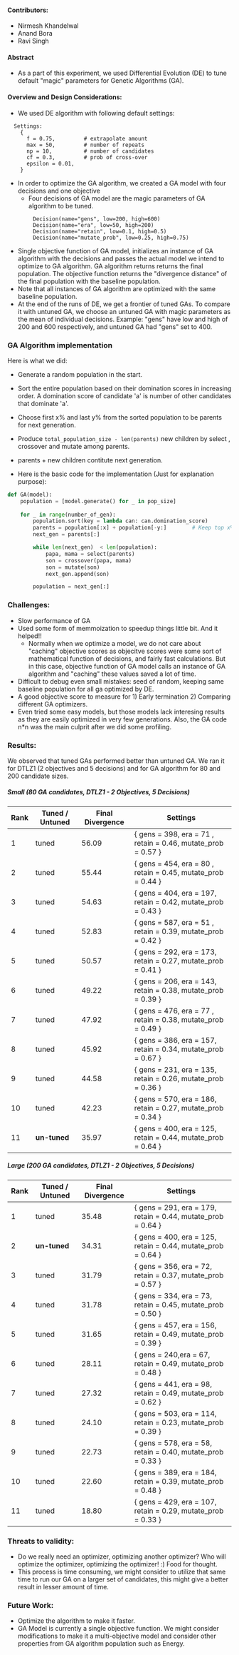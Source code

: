 #### Contributors:
- Nirmesh Khandelwal
- Anand Bora
- Ravi Singh

#### Abstract
- As a part of this experiment, we used Differential Evolution (DE) to tune default "magic" parameters for Genetic Algorithms (GA).

#### Overview and Design Considerations:
- We used DE algorithm with following default settings: 
```
  Settings: 
    { 
      f = 0.75,         # extrapolate amount
      max = 50,         # number of repeats 
      np = 10,          # number of candidates
      cf = 0.3,         # prob of cross-over 
      epsilon = 0.01,
    }
```
- In order to optimize the GA algorithm, we created a GA model with four decisions and one objective 
  - Four decisions of GA model are the magic parameters of GA algorithm to be tuned.
```
        Decision(name="gens", low=200, high=600)
        Decision(name="era", low=50, high=200)
        Decision(name="retain", low=0.1, high=0.5)
        Decision(name="mutate_prob", low=0.25, high=0.75)
```
  - Single objective function of GA model, initializes an instance of GA algorithm with the decisions and passes the actual model we intend to optimize to GA algorithm. GA algorithm returns returns the final population. The objective function returns the "divergence distance" of the final population with the baseline population.  
- Note that all instances of GA algorithm are optimized with the same baseline population.
- At the end of the runs of DE, we get a frontier of tuned GAs. To compare it with untuned GA, we choose an untuned GA with magic parameters as the mean of individual decisions. Example: "gens" have low and high of 200 and 600 respectively, and untuned GA had "gens" set to 400.  

### GA Algorithm implementation
Here is what we did:

- Generate a random population in the start.
- Sort the entire population based on their domination scores in increasing order. A domination score of candidate 'a' is number of other candidates that dominate 'a'.
- Choose first x% and last y% from the sorted population to be parents for next generation. 
- Produce `total_population_size - len(parents)` new children by select , crossover and mutate among parents. 
- parents + new children contitute next generation.

- Here is the basic code for the implementation (Just for explanation purpose):
```python
def GA(model):
	population = [model.generate() for _ in pop_size]
	
	for _ in range(number_of_gen):
		population.sort(key = lambda can: can.domination_score)
		parents = population[:x] + population[-y:]        # Keep top x% and bottom y%
		next_gen = parents[:]

		while len(next_gen)  < len(population):
			papa, mama = select(parents)
			son = crossover(papa, mama)
			son = mutate(son)
			next_gen.append(son)

		population = next_gen[:]
```

### Challenges:
- Slow performance of GA
- Used some form of memmoization to speedup things little bit. And it helped!!
  - Normally when we optimize a model, we do not care about "caching" objective scores as objecitve scores were some sort of mathematical function of decisions, and fairly fast calculations. But in this case, objective function of GA model calls an instance of GA algorithm and "caching" these values saved a lot of time. 
- Difficult to debug even small mistakes: seed of random, keeping same baseline population for all ga optimized by DE.
- A good objective score to measure for 1) Early termination 2) Comparing different GA optimizers.
- Even tried some easy models, but those models lack interesing results as they are easily optimized in very few generations. Also, the GA code n*n was the main culprit after we did some profiling.

### Results:
We observed that tuned GAs performed better than untuned GA.
We ran it for DTLZ1 (2 objectives and 5 decisions) and for GA algorithm for 80 and 200 candidate sizes.

##### Small (80 GA candidates, DTLZ1 - 2 Objectives, 5 Decisions)

| Rank | Tuned / Untuned | Final Divergence | Settings |
|-------------|-------------|-------------|------------------|
| 1  | tuned | 56.09 | { gens = 398, era = 71 , retain = 0.46, mutate_prob = 0.57 }  |
| 2  | tuned | 55.44 | { gens = 454, era = 80 , retain = 0.45, mutate_prob = 0.44 }  |
| 3  | tuned | 54.63 | { gens = 404, era = 197, retain = 0.42, mutate_prob = 0.43 }  |
| 4  | tuned | 52.83 | { gens = 587, era = 51 , retain = 0.39, mutate_prob = 0.42 }  |
| 5  | tuned | 50.57 | { gens = 292, era = 173, retain = 0.27, mutate_prob = 0.41 }  |
| 6  | tuned | 49.22 | { gens = 206, era = 143, retain = 0.38, mutate_prob = 0.39 }  |
| 7  | tuned | 47.92 | { gens = 476, era = 77 , retain = 0.38, mutate_prob = 0.49 }  |
| 8  | tuned | 45.92 | { gens = 386, era = 157, retain = 0.34, mutate_prob = 0.67 }  |
| 9  | tuned | 44.58 | { gens = 231, era = 135, retain = 0.26, mutate_prob = 0.36 }  |
| 10 | tuned | 42.23 | { gens = 570, era = 186, retain = 0.27, mutate_prob = 0.34 }  |
| 11 | **un-tuned** | 35.97 | { gens = 400, era = 125, retain = 0.44, mutate_prob = 0.64 } |

##### Large (200 GA candidates, DTLZ1 - 2 Objectives, 5 Decisions)
| Rank | Tuned / Untuned | Final Divergence | Settings |
|-------------|-------------|-------------|------------------|
| 1  | tuned | 35.48 | { gens = 291, era = 179, retain = 0.44, mutate_prob = 0.64 } |
| 2 | **un-tuned** | 34.31 | { gens = 400, era = 125, retain = 0.44, mutate_prob = 0.64 } |
| 3  | tuned | 31.79 | { gens = 356, era = 72, retain = 0.37, mutate_prob = 0.57 } |
| 4  | tuned | 31.78 | { gens = 334, era = 73, retain = 0.45, mutate_prob = 0.50 } |
| 5  | tuned | 31.65 | { gens = 457, era = 156, retain = 0.49, mutate_prob = 0.39 } |
| 6  | tuned | 28.11 | { gens = 240,era = 67, retain = 0.49, mutate_prob = 0.48 } |
| 7  | tuned | 27.32 | { gens = 441, era = 98, retain = 0.49, mutate_prob = 0.62 } |
| 8  | tuned | 24.10 | { gens = 503, era = 114, retain = 0.23, mutate_prob = 0.39 } |
| 9  | tuned | 22.73 | { gens = 578, era = 58, retain = 0.40, mutate_prob = 0.33 } |
| 10 | tuned | 22.60 | { gens = 389, era = 184, retain = 0.39, mutate_prob = 0.48 } |
| 11 | tuned | 18.80 | { gens = 429, era = 107, retain = 0.29, mutate_prob = 0.33 } |

### Threats to validity:
- Do we really need an optimizer, optimizing another optimizer? Who will optimize the optimizer, optimizing the optimizer! :) Food for thought.
- This process is time consuming, we might consider to utilize that same time to run our GA on a larger set of candidates, this might give a better result in lesser amount of time.

### Future Work:
- Optimize the algorithm to make it faster. 
- GA Model is currently a single objective function. We might consider modifications to make it a multi-objective model and consider other properties from GA algorithm population such as Energy.
